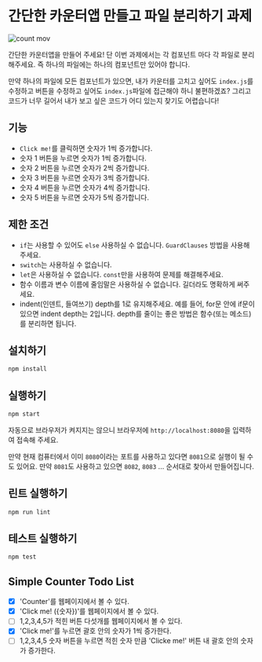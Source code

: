 # 간단한 카운터앱 만들고 파일 분리하기 과제

![count mov](https://user-images.githubusercontent.com/14071105/83971931-9e65c380-a918-11ea-8b89-6664960e5300.gif)

간단한 카운터앱을 만들어 주세요! 단 이번 과제에서는 각 컴포넌트 마다 각 파일로 분리해주세요. 즉 하나의 파일에는 하나의 컴포넌트만 있어야 합니다.  

만약 하나의 파일에 모든 컴포넌트가 있으면, 내가 카운터를 고치고 싶어도 `index.js`를 수정하고 버튼을 수정하고 싶어도 `index.js`파일에 접근해야 하니 불편하겠죠? 그리고 코드가 너무 길어서 내가 보고 싶은 코드가 어디 있는지 찾기도 어렵습니다!

## 기능

* `Click me!`를 클릭하면 숫자가 1씩 증가합니다.
* 숫자 1 버튼을 누르면 숫자가 1씩 증가합니다.
* 숫자 2 버튼을 누르면 숫자가 2씩 증가합니다.
* 숫자 3 버튼을 누르면 숫자가 3씩 증가합니다.
* 숫자 4 버튼을 누르면 숫자가 4씩 증가합니다.
* 숫자 5 버튼을 누르면 숫자가 5씩 증가합니다.

## 제한 조건

* `if`는 사용할 수 있어도 `else` 사용하실 수 없습니다. `GuardClauses` 방법을 사용해주세요.
* `switch`는 사용하실 수 없습니다.
* `let`은 사용하실 수 없습니다. `const`만을 사용하여 문제를 해결해주세요.
* 함수 이름과 변수 이름에 줄임말은 사용하실 수 없습니다. 길더라도 명확하게 써주세요.
* indent(인덴트, 들여쓰기) depth를 1로 유지해주세요.
예를 들어, for문 안에 if문이 있으면 indent depth는 2입니다.
depth를 줄이는 좋은 방법은 함수(또는 메소드)를 분리하면 됩니다.

## 설치하기

```bash
npm install
```

## 실행하기

```bash
npm start
```

자동으로 브라우저가 켜지지는 않으니 브라우저에 `http://localhost:8080`을 입력하여 접속해 주세요.  

만약 현재 컴퓨터에서 이미 `8080`이라는 포트를 사용하고 있다면 `8081`으로 실행이 될 수도 있어요. 만약 `8081`도 사용하고 있으면 `8082`, `8083` ... 순서대로 찾아서 만들어집니다.

## 린트 실행하기

```bash
npm run lint
```

## 테스트 실행하기

```bash
npm test
```

## Simple Counter Todo List
- [X] 'Counter'를 웹페이지에서 볼 수 있다.
- [X] 'Click me! ({숫자})'를 웹페이지에서 볼 수 있다.
- [ ] 1,2,3,4,5가 적힌 버튼 다섯개를 웹페이지에서 볼 수 있다.
- [X] 'Click me!'를 누르면 괄호 안의 숫자가 1씩 증가한다.
- [ ] 1,2,3,4,5 숫자 버튼을 누르면 적힌 숫자 만큼 'Clicke me!' 버튼 내 괄호 안의 숫자가 증가한다.
